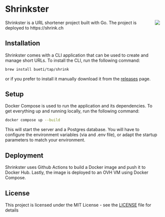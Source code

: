 # Shrinkster
<img align="right" src="https://github.com/bueti/shrinkster/assets/383917/e65d7181-31a5-4da1-8d0c-d97e640cbd33">
Shrinkster is a URL shortener project built with Go. The project is deployed to https://shrink.ch

## Installation

Shrinkster comes with a CLI application that can be used to create and manage short URLs. To install the CLI, run the following command:

```sh
brew install bueti/tap/shrink
```

or if you prefer to install it manually download it from the [releases](https://github.com/bueti/shrinkster/releases) page.

## Setup

Docker Compose is used to run the application and its dependencies. To get everything up and running locally, run the following command:

```sh
docker compose up --build
```

This will start the server and a Postgres database. You will have to configure the environment variables (via and .env file), or adapt the startup parameters to match your environment.

## Deployment

Shrinkster uses Github Actions to build a Docker image and push it to Docker Hub. Lastly, the image is deployed to an OVH VM using Docker Compose.

## License

This project is licensed under the MIT License - see the [LICENSE](LICENSE) file for details
